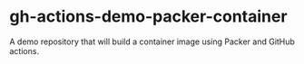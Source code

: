 # gh-actions-demo-packer-container
A demo repository that will build a container image using Packer and GitHub actions.

